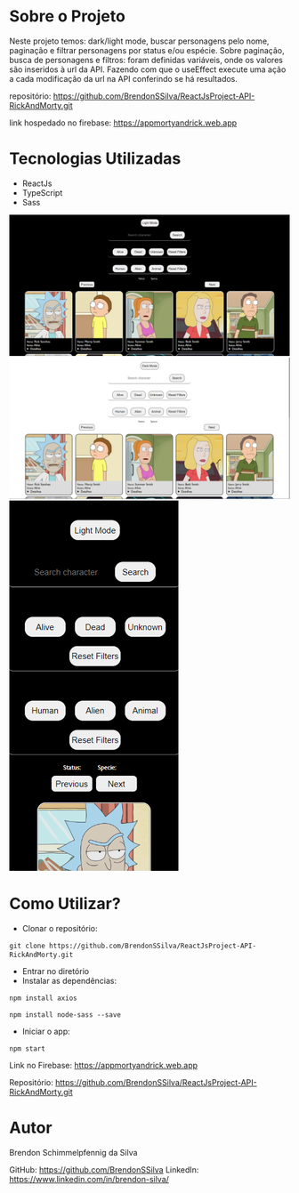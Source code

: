 # Sobre o Projeto

Neste projeto temos: dark/light mode, buscar personagens pelo nome, paginação e filtrar personagens por status e/ou espécie. 
Sobre paginação, busca de personagens e filtros: foram definidas variáveis, onde os valores são inseridos à url da API. Fazendo com que o useEffect execute uma ação a cada modificação da url na API conferindo se há resultados.

repositório: https://github.com/BrendonSSilva/ReactJsProject-API-RickAndMorty.git

link hospedado no firebase: https://appmortyandrick.web.app

# Tecnologias Utilizadas
- ReactJs
- TypeScript
- Sass

<img src='images/rick.png'><br/>
<img src='images/rick2.png'><br/>
<img src='images/rickResp.png'><br/>

# Como Utilizar?

- Clonar o repositório:
~~~
git clone https://github.com/BrendonSSilva/ReactJsProject-API-RickAndMorty.git
~~~
- Entrar no diretório
- Instalar as dependências:
~~~
npm install axios
~~~
~~~
npm install node-sass --save
~~~
- Iniciar o app: 
~~~
npm start
~~~

Link no Firebase: https://appmortyandrick.web.app

Repositório: https://github.com/BrendonSSilva/ReactJsProject-API-RickAndMorty.git

# Autor
Brendon Schimmelpfennig da Silva

GitHub: https://github.com/BrendonSSilva
LinkedIn: https://www.linkedin.com/in/brendon-silva/